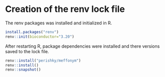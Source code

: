 # Creation of the renv lock file

The renv packages was installed and initialized in R.

```r
install.packages("renv")
renv::init(bioconductor="3.20")
```

After restarting R,
package dependencies were installed and
there versions saved to the lock file.

```r
renv::install("perishky/meffonym")
renv::install()
renv::snapshot()
```
